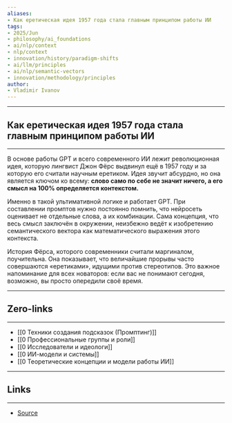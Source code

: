 ```yaml
---
aliases: 
- Как еретическая идея 1957 года стала главным принципом работы ИИ 
tags:
- 2025/Jun
- philosophy/ai_foundations
- ai/nlp/context
- nlp/context
- innovation/history/paradigm-shifts
- ai/llm/principles
- ai/nlp/semantic-vectors
- innovation/methodology/principles
author:
- Vladimir Ivanov
---
```

-----
##  Как еретическая идея 1957 года стала главным принципом работы ИИ 
-----
В основе работы GPT и всего современного ИИ лежит революционная идея, которую лингвист Джон Фёрс выдвинул ещё в 1957 году и за которую его считали научным еретиком. Идея звучит абсурдно, но она является ключом ко всему: **слово само по себе не значит ничего, а его смысл на 100% определяется контекстом.**

Именно в такой ультимативной логике и работает GPT. При составлении промптов нужно постоянно помнить, что нейросеть оценивает не отдельные слова, а их комбинации. Сама концепция, что весь смысл заключён в окружении, неизбежно ведёт к изобретению семантического вектора как математического выражения этого контекста.

История Фёрса, которого современники считали маргиналом, поучительна. Она показывает, что величайшие прорывы часто совершаются «еретиками», идущими против стереотипов. Это важное напоминание для всех новаторов: если вас не понимают сегодня, возможно, вы просто опередили своё время.

---
## Zero-links
---
- [[0 Техники создания подсказок (Промптинг)]]
- [[0 Профессиональные группы и роли]]
- [[0 Исследователи и идеологи]]
- [[0 ИИ-модели и системы]]
- [[0 Теоретические концепции и модели работы ИИ]]

---
## Links
---
- [Source](https://t.me/turboproject/1762)